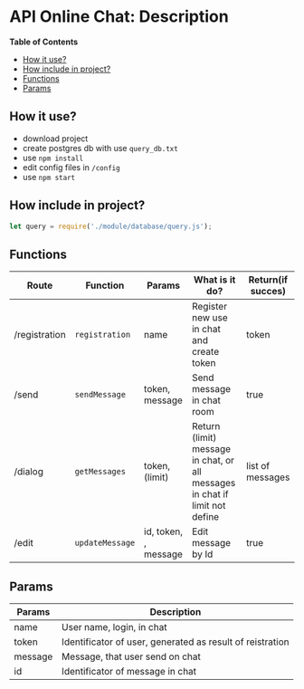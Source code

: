 
# API Online Chat: Description

**Table of Contents**

- [ How it use?](#1)  
- [How include in project? ](#2)  
- [Functions](#3)  
- [Params ](#4)  
  
<a  name="1"></a>  
## How it use?

- download project
- create postgres db with use `query_db.txt `
- use `npm install `
- edit config files in `/config `
- use `npm start `

<a  name="2"></a>  
## How include in project?
```Javascript
let query = require('./module/database/query.js');
```

## Functions

|Route |Function  | Params|What is it do?|  Return(if succes)|
|------------- | -------------|-------------|-------------|-------------|
|/registration|`registration`|name | Register new use in chat and create token| token|
|/send|`sendMessage`  | token, message| Send message in chat room|true|
|/dialog|`getMessages` | token, (limit)| Return (limit) message in chat, or all messages in chat if limit not define|  list of messages|
|/edit|`updateMessage`| id, token, , message| Edit message by Id| true|


## Params
| Params | Description |
| ------------- | ------------- |
| name  | User name, login, in chat  |
| token  |  Identificator of user, generated as result of reistration |
| message |   Message, that user send on chat |
| id  |  Identificator of message in chat |




